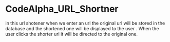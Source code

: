 # CodeAlpha_URL_Shortner
in this url shotener when we enter an url the original url will be stored in the database and the shortened one will be displayed to the user . When the user clicks the shorter url it will be directed to the original one.

